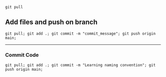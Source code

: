 
```shell
git pull
```

## Add files and push on branch
```shell
git pull; git add .; git commit -m "commit_message"; git push origin main;
```
***

### Commit Code
```shell
git pull; git add .; git commit -m "Learning naming convention"; git push origin main;
```